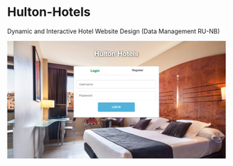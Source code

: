 # Hulton-Hotels


Dynamic and Interactive Hotel Website Design (Data Management RU-NB)

![temp](/designImages/login.png)